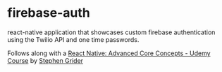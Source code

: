 # firebase-auth

react-native application that showcases custom firebase authentication using the Twilio API and one time passwords.

Follows along with a [React Native: Advanced Core Concepts - Udemy Course](https://www.udemy.com/react-native-advanced/learn/v4/) by [Stephen Grider](https://github.com/StephenGrider)
